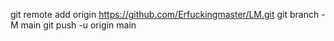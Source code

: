 git remote add origin https://github.com/Erfuckingmaster/LM.git
git branch -M main
git push -u origin main
